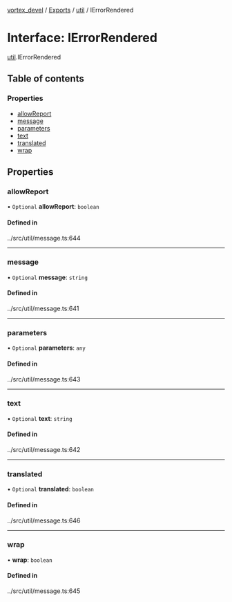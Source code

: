 [vortex_devel](../README.md) / [Exports](../modules.md) / [util](../modules/util.md) / IErrorRendered

# Interface: IErrorRendered

[util](../modules/util.md).IErrorRendered

## Table of contents

### Properties

- [allowReport](util.IErrorRendered.md#allowreport)
- [message](util.IErrorRendered.md#message)
- [parameters](util.IErrorRendered.md#parameters)
- [text](util.IErrorRendered.md#text)
- [translated](util.IErrorRendered.md#translated)
- [wrap](util.IErrorRendered.md#wrap)

## Properties

### allowReport

• `Optional` **allowReport**: `boolean`

#### Defined in

../src/util/message.ts:644

___

### message

• `Optional` **message**: `string`

#### Defined in

../src/util/message.ts:641

___

### parameters

• `Optional` **parameters**: `any`

#### Defined in

../src/util/message.ts:643

___

### text

• `Optional` **text**: `string`

#### Defined in

../src/util/message.ts:642

___

### translated

• `Optional` **translated**: `boolean`

#### Defined in

../src/util/message.ts:646

___

### wrap

• **wrap**: `boolean`

#### Defined in

../src/util/message.ts:645
